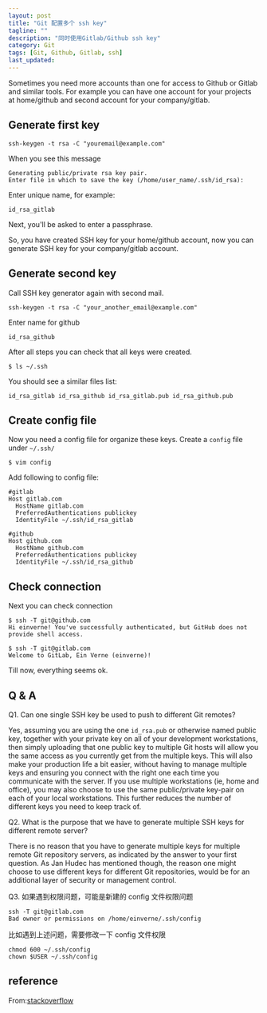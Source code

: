 ```yaml
---
layout: post
title: "Git 配置多个 ssh key"
tagline: ""
description: "同时使用Gitlab/Github ssh key"
category: Git
tags: [Git, Github, Gitlab, ssh]
last_updated: 
---
```


Sometimes you need more accounts than one for access to Github or Gitlab and similar tools. For example you can have one account for your projects at home/github and second account for your company/gitlab.

## Generate first key

	ssh-keygen -t rsa -C "youremail@example.com"

When you see this message

	Generating public/private rsa key pair.
	Enter file in which to save the key (/home/user_name/.ssh/id_rsa):

Enter unique name, for example:

	id_rsa_gitlab

Next, you'll be asked to enter a passphrase.

So, you have created SSH key for your home/github account, now you can generate SSH key for your company/gitlab account.

## Generate second key
Call SSH key generator again with second mail.

	ssh-keygen -t rsa -C "your_another_email@example.com"

Enter name for github

	id_rsa_github

After all steps you can check that all keys were created.

	$ ls ~/.ssh

You should see a similar files list:

	id_rsa_gitlab id_rsa_github id_rsa_gitlab.pub id_rsa_github.pub

## Create config file
Now you need a config file for organize these keys. Create a `config` file under `~/.ssh/`

	$ vim config

Add following to config file:

	#gitlab
	Host gitlab.com
	  HostName gitlab.com
	  PreferredAuthentications publickey
	  IdentityFile ~/.ssh/id_rsa_gitlab
	
	#github
	Host github.com
	  HostName github.com
	  PreferredAuthentications publickey
	  IdentityFile ~/.ssh/id_rsa_github

## Check connection
Next you can check connection

	$ ssh -T git@github.com
	Hi einverne! You've successfully authenticated, but GitHub does not provide shell access.
	
	$ ssh -T git@gitlab.com
	Welcome to GitLab, Ein Verne (einverne)!

Till now, everything seems ok.

## Q & A

Q1. Can one single SSH key be used to push to different Git remotes?

Yes, assuming you are using the one `id_rsa.pub` or otherwise named public key, together with your private key on all of your development workstations, then simply uploading that one public key to multiple Git hosts will allow you the same access as you currently get from the multiple keys.
This will also make your production life a bit easier, without having to manage multiple keys and ensuring you connect with the right one each time you communicate with the server.
If you use multiple workstations (ie, home and office), you may also choose to use the same public/private key-pair on each of your local workstations. This further reduces the number of different keys you need to keep track of.

Q2. What is the purpose that we have to generate multiple SSH keys for different remote server?

There is no reason that you have to generate multiple keys for multiple remote Git repository servers, as indicated by the answer to your first question.
As Jan Hudec has mentioned though, the reason one might choose to use different keys for different Git repositories, would be for an additional layer of security or management control.

Q3. 如果遇到权限问题，可能是新建的 config 文件权限问题

    ssh -T git@gitlab.com
    Bad owner or permissions on /home/einverne/.ssh/config

比如遇到上述问题，需要修改一下 config 文件权限

    chmod 600 ~/.ssh/config
    chown $USER ~/.ssh/config

## reference

From:[stackoverflow](http://stackoverflow.com/questions/18574958/can-one-single-ssh-key-be-used-to-push-to-different-git-remotes)
